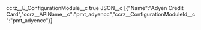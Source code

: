 <?xml version="1.0" encoding="UTF-8"?>
<CustomMetadata xmlns="http://soap.sforce.com/2006/04/metadata" xmlns:xsi="http://www.w3.org/2001/XMLSchema-instance" xmlns:xsd="http://www.w3.org/2001/XMLSchema">
    <label>ccrz__E_ConfigurationModule__c</label>
    <protected>true</protected>
    <values>
        <field>JSON__c</field>
        <value xsi:type="xsd:string">[{&quot;Name&quot;:&quot;Adyen Credit Card&quot;,&quot;ccrz__APIName__c&quot;:&quot;pmt_adyencc&quot;,&quot;ccrz__ConfigurationModuleId__c&quot;:&quot;pmt_adyencc&quot;}]</value>
    </values>
</CustomMetadata>
